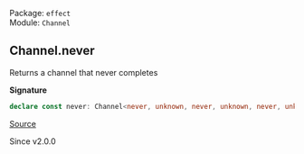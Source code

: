 Package: `effect`<br />
Module: `Channel`<br />

## Channel.never

Returns a channel that never completes

**Signature**

```ts
declare const never: Channel<never, unknown, never, unknown, never, unknown, never>
```

[Source](https://github.com/Effect-TS/effect/tree/main/packages/effect/src/Channel.ts#L1616)

Since v2.0.0